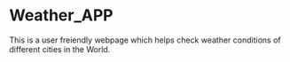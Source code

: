 # Weather_APP
This is a user freiendly webpage which helps check weather conditions of different cities in the World.
